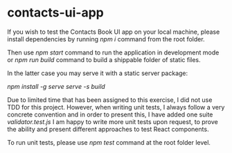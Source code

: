 # contacts-ui-app

If you wish to test the Contacts Book UI app on your local machine, please install dependencies by running _npm i_ command from the root folder.

Then use _npm start_ command to run the application in development mode or _npm run build_ command to build a shippable folder of static files.

In the latter case you may serve it with a static server package:

_npm install -g serve_
_serve -s build_

Due to limited time that has been assigned to this exercise, I did not use TDD for this project. However, when writing unit tests, I always follow a very concrete convention and in order to present this, I have added one suite _validator.test.js_
I am happy to write more unit tests upon request, to prove the ability and present different approaches to test React components.

To run unit tests, please use _npm test_ command at the root folder level.
